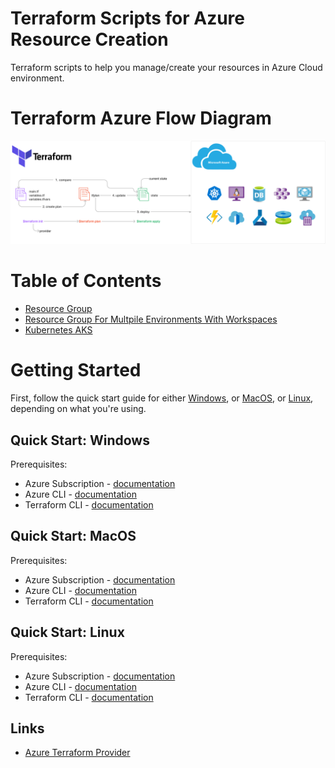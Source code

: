 # Terraform Scripts for Azure Resource Creation

Terraform scripts to help you manage/create your resources in Azure Cloud environment.

# Terraform Azure Flow Diagram

![alt text](./architecture/terraform-azure-architecture.png?raw=true)


# Table of Contents
- [Resource Group](./mtc_resource_group/)
- [Resource Group For Multpile Environments With Workspaces](./mtc_workspaces_resource_group/)
- [Kubernetes AKS](./mtc_kubernetes_aks/)

# Getting Started 

First, follow the quick start guide for either [Windows](#quick-start-windows), or [MacOS](#quick-start-mac), or [Linux](#quick-start-linux), depending on what you're using.


## Quick Start: Windows

Prerequisites:
- Azure Subscription - [documentation](https://learn.microsoft.com/en-us/azure/cloud-adoption-framework/ready/azure-best-practices/initial-subscriptions)
- Azure CLI - [documentation](https://learn.microsoft.com/en-us/cli/azure/install-azure-cli-windows?tabs=azure-cli)
- Terraform CLI - [documentation](https://learn.hashicorp.com/tutorials/terraform/install-cli)

## Quick Start: MacOS

Prerequisites:
- Azure Subscription - [documentation](https://learn.microsoft.com/en-us/azure/cloud-adoption-framework/ready/azure-best-practices/initial-subscriptions) 
- Azure CLI - [documentation](https://learn.microsoft.com/en-us/cli/azure/install-azure-cli-macos)
- Terraform CLI - [documentation](https://learn.hashicorp.com/tutorials/terraform/install-cli)


## Quick Start: Linux

Prerequisites:
- Azure Subscription - [documentation](https://learn.microsoft.com/en-us/azure/cloud-adoption-framework/ready/azure-best-practices/initial-subscriptions)
- Azure CLI - [documentation](https://learn.microsoft.com/en-us/cli/azure/install-azure-cli-linux?pivots=apt)
- Terraform CLI - [documentation](https://learn.hashicorp.com/tutorials/terraform/install-cli)

## Links

- [Azure Terraform Provider](https://registry.terraform.io/providers/hashicorp/azurerm/latest/docs)
